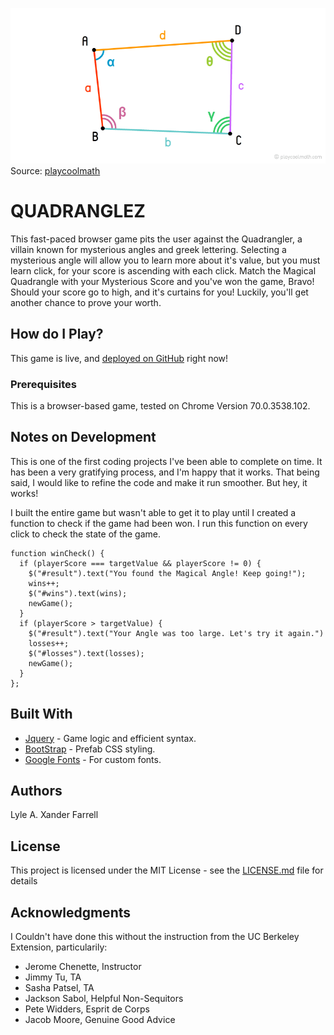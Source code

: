 ![An Ideal Quadrangle of Mysterious Measurements](assets/images/quadrangle.png)
Source: [playcoolmath](https://playcoolmath.com/en/math-lessons/math-for-kids/basic-geometric-shapes/quadrangles)

# QUADRANGLEZ

This fast-paced browser game pits the user against the Quadrangler, a villain known for mysterious angles and greek lettering. Selecting a mysterious angle will allow you to learn more about it's value, but you must learn click, for your score is ascending with each click. Match the Magical Quadrangle with your Mysterious Score and you've won the game, Bravo! Should your score go to high, and it's curtains for you! Luckily, you'll get another chance to prove your worth.

## How do I Play?

This game is live, and [deployed on GitHub](https://fermenting.github.io/unit-4-game/) right now! 

### Prerequisites

This is a browser-based game, tested on Chrome Version 70.0.3538.102.


## Notes on Development

This is one of the first coding projects I've been able to complete on time. It has been a very gratifying process, and I'm happy that it works. That being said, I would like to refine the code and make it run smoother. But hey, it works!

I built the entire game but wasn't able to get it to play until I created a function to check if the game had been won. I run this function on every click to check the state of the game.

```
function winCheck() {
  if (playerScore === targetValue && playerScore != 0) {
    $("#result").text("You found the Magical Angle! Keep going!");
    wins++;
    $("#wins").text(wins);
    newGame();
  }
  if (playerScore > targetValue) {
    $("#result").text("Your Angle was too large. Let's try it again.")
    losses++;
    $("#losses").text(losses);
    newGame();
  }
};
```

## Built With

* [Jquery](https://code.jquery.com/) - Game logic and efficient syntax.
* [BootStrap](https://getbootstrap.com/) - Prefab CSS styling.
* [Google Fonts](https://fonts.google.com/) - For custom fonts.


## Authors

Lyle A. Xander Farrell

## License

This project is licensed under the MIT License - see the [LICENSE.md](LICENSE.md) file for details

## Acknowledgments

I Couldn't have done this without the instruction from the UC Berkeley Extension, particularily:
* Jerome Chenette, Instructor
* Jimmy Tu, TA
* Sasha Patsel, TA
* Jackson Sabol, Helpful Non-Sequitors
* Pete Widders, Esprit de Corps
* Jacob Moore, Genuine Good Advice
